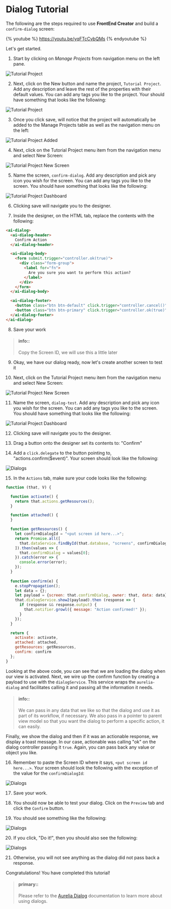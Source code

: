 # Dialog Tutorial

The following are the steps required to use **FrontEnd Creator** and build a `confirm-dialog` screen:

{% youtube %}
  https://youtu.be/yqFTcCvbQMs
{% endyoutube %}

Let's get started.

1) Start by clicking on *Manage Projects* from navigation menu on the left pane.

![Tutorial Project](../assets/images/tutorials/tutorial-manage-projects.png)

2) Next, click on the New button and name the project, `Tutorial Project`. Add any description and leave the rest of the properties with their default values. You can add any tags you like to the project. Your should have something that looks like the following:

![Tutorial Project](../assets/images/tutorials/tutorial-project.png)

3) Once you click save, will notice that the project will automatically be added to the Manage Projects table as well as the navigation menu on the left:

![Tutorial Project Added](../assets/images/tutorials/tutorial-project-added.png)

4) Next, click on the Tutorial Project menu item from the navigation menu and select New Screen:

![Tutorial Project New Screen](../assets/images/tutorials/tutorial-project-new-screen.png)

5) Name the screen, `confirm-dialog`. Add any description and pick any icon you wish for the screen. You can add any tags you like to the screen. You should have something that looks like the following:

![Tutorial Project Dashboard](../assets/images/tutorials/tutorial-confirm-dialog-properties.png)

6) Clicking save will navigate you to the designer.

7) Inside the designer, on the HTML tab, replace the contents with the following:

```html
<ai-dialog>
  <ai-dialog-header>
    Confirm Action
  </ai-dialog-header>

  <ai-dialog-body>
    <form submit.trigger="controller.ok(true)">
      <div class="form-group">
        <label for="fn">
          Are you sure you want to perform this action?
        </label>
      </div>
    </form>
  </ai-dialog-body>

  <ai-dialog-footer>
    <button class="btn btn-default" click.trigger="controller.cancel()">Cancel</button>
    <button class="btn btn-primary" click.trigger="controller.ok(true)">Do it!</button>
  </ai-dialog-footer>
</ai-dialog>
```

8) Save your work

> #### info::
> Copy the Screen ID, we will use this a little later

9) Okay, we have our dialog ready, now let's create another screen to test it

10) Next, click on the Tutorial Project menu item from the navigation menu and select New Screen:

![Tutorial Project New Screen](../assets/images/tutorials/tutorial-project-new-screen.png)

11) Name the screen, `dialog-test`. Add any description and pick any icon you wish for the screen. You can add any tags you like to the screen. You should have something that looks like the following:

![Tutorial Project Dashboard](../assets/images/tutorials/tutorial-confirm-dialog-test-properties.png)

12) Clicking save will navigate you to the designer.

13) Drag a button onto the designer set its contents to: "Confirm"

14) Add a `click.delegate` to the button pointing to, "actions.confirm($event)". Your screen should look like the following:

![Dialogs](../assets/images/tutorials/tutorial-confirm-dialog-test-designer.png)

15) In the `Actions` tab, make sure your code looks like the following:

```javascript
function (that, V) {

  function activate() {
    return that.actions.getResources();
  }

  function attached() {
  }

  function getResources() {
    let confirmDialogId = "<put screen id here...>";
    return Promise.all([
      that.dataService.findById(that.database, "screens", confirmDialogId)
    ]).then(values => {
      that.confirmDialog = values[0];
    }).catch(error => {
      console.error(error);
    });    
  }
  
  function confirm(e) {
    e.stopPropagation();
    let data = {};
    let payload = {screen: that.confirmDialog, owner: that, data: data};
    that.dialogService.show2(payload).then (response => {
      if (response && response.output) {
        that.notifier.growl({ message: "Action confirmed!" });
      }
    });
  }

  return {
    activate: activate,
    attached: attached,
    getResources: getResources,
    confirm: confirm
  };
}
```

Looking at the above code, you can see that we are loading the dialog when our view is activated. Next, we wire up the confirm function by creating a payload to use with the `dialogService`. This service wraps the `aurelia-dialog` and facilitates calling it and passing all the information it needs. 

> #### info::
> We can pass in any data that we like so that the dialog and use it as part of its workflow, if necessary. We also pass in a pointer to parent view model so that you want the dialog to perform a specific action, it can easily.

Finally, we show the dialog and then if it was an actionable response, we display a toast message. In our case, actionable was calling "ok" on the dialog controller passing it `true`. Again, you can pass back any value or object you like.

16) Remember to paste the Screen ID where it says, `<put screen id here...>`. Your screen should look the following with the exception of the value for the `confirmDialogId`:

![Dialogs](../assets/images/tutorial-confirm-dialog-test-actions.png)

17) Save your work.

18) You should now be able to test your dialog. Click on the `Preview` tab and click the `Confirm` button.

19) You should see something like the following:

![Dialogs](../assets/images/confirm-dialog-test-preview.png)

20) If you click, "Do it!", then you should also see the following:

![Dialogs](../assets/images/confirm-dialog-test-preview-response.png)

21) Otherwise, you will not see anything as the dialog did not pass back a response.

Congratulations! You have completed this tutorial!

> #### primary::
> Please refer to the [ Aurelia Dialog](https://github.com/aurelia/dialog) documentation to learn more about using dialogs.
